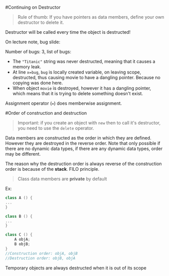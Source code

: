 #Continuing on Destructor

>Rule of thumb: If you have pointers as data members, define your own destructor
>to delete it.

Destructor will be called every time the object is destructed!

On lecture note, bug slide:

Number of bugs: 3, list of bugs:
- The `"Titanic"` string was never destructed, meaning that it causes a 
memory leak.
- At line `x=bug`, `bug` is locally created variable, on leaving scope, destructed, thus causing movie
to have a dangling pointer. Because no copying was done here. 
- When object `movie` is destroyed, however it has a dangling pointer,
which means that it is trying to delete something doesn't exist.

Assignment operator (`=`) does memberwise assignment.

#Order of construction and destruction
>Important: if you create an object with `new` then to call it's destructor, you need
>to use the `delete` operator.

Data members are constructed as the order in which they are defined. However they are
destroyed in the reverse order. Note that only possible if there are no
dynamic data types, if there are any dynamic data types, order may be different.

The reason why the destruction order is always reverse of the construction order is because
of the **stack**. FILO principle.

>Class data members are **private** by default

Ex:
```cpp
class A () {
...
}

class B () {
...
}

class C () {
    A objA;
    B objB;
} 
//Construction order: objA, objB
//Destruction order: objB, objA
```

Temporary objects are always destructed when it is out of its scope
